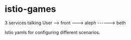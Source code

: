 # istio-games
3 services talking
User --> front ---> aleph
      \------> beth
      
 Istio yamls for configuring different scenarios.
